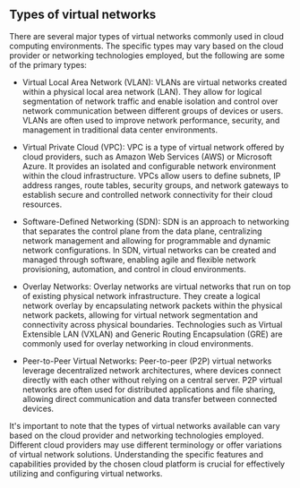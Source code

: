 ## Types of virtual networks

There are several major types of virtual networks commonly used in cloud computing environments. The specific types may vary based on the cloud provider or networking technologies employed, but the following are some of the primary types:

+ Virtual Local Area Network (VLAN): VLANs are virtual networks created within a physical local area network (LAN). They allow for logical segmentation of network traffic and enable isolation and control over network communication between different groups of devices or users. VLANs are often used to improve network performance, security, and management in traditional data center environments.

+ Virtual Private Cloud (VPC): VPC is a type of virtual network offered by cloud providers, such as Amazon Web Services (AWS) or Microsoft Azure. It provides an isolated and configurable network environment within the cloud infrastructure. VPCs allow users to define subnets, IP address ranges, route tables, security groups, and network gateways to establish secure and controlled network connectivity for their cloud resources.

+ Software-Defined Networking (SDN): SDN is an approach to networking that separates the control plane from the data plane, centralizing network management and allowing for programmable and dynamic network configurations. In SDN, virtual networks can be created and managed through software, enabling agile and flexible network provisioning, automation, and control in cloud environments.

+ Overlay Networks: Overlay networks are virtual networks that run on top of existing physical network infrastructure. They create a logical network overlay by encapsulating network packets within the physical network packets, allowing for virtual network segmentation and connectivity across physical boundaries. Technologies such as Virtual Extensible LAN (VXLAN) and Generic Routing Encapsulation (GRE) are commonly used for overlay networking in cloud environments.

+ Peer-to-Peer Virtual Networks: Peer-to-peer (P2P) virtual networks leverage decentralized network architectures, where devices connect directly with each other without relying on a central server. P2P virtual networks are often used for distributed applications and file sharing, allowing direct communication and data transfer between connected devices.

It's important to note that the types of virtual networks available can vary based on the cloud provider and networking technologies employed. Different cloud providers may use different terminology or offer variations of virtual network solutions. Understanding the specific features and capabilities provided by the chosen cloud platform is crucial for effectively utilizing and configuring virtual networks.
